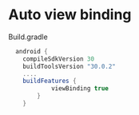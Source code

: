 # Auto view binding
Build.gradle
```gradle 
  android {
    compileSdkVersion 30
    buildToolsVersion "30.0.2"
	....
	buildFeatures {
        	viewBinding true
    	}
	}
```

